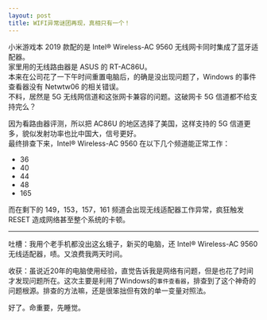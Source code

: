 ```yaml
---
layout: post
title: WIFI异常谜团再现，真相只有一个！
---
```


小米游戏本 2019 款配的是 Intel® Wireless-AC 9560 无线网卡同时集成了蓝牙适配器。  
家里用的无线路由器是 ASUS 的 RT-AC86U。  
本来在公司花了一下午时间重置电脑后，的确是没出现问题了，Windows 的事件查看器没有 Netwtw06 的相关错误。  
不料，居然是 5G 无线网信道和这张网卡兼容的问题。这破网卡 5G 信道都不给支持完么？

因为看路由器评测，所以把 AC86U 的地区选择了美国，这样支持的 5G 信道更多，貌似发射功率也比中国大，信号更好。  
最终排查下来，Intel® Wireless-AC 9560 在以下几个频道能正常工作：

- 36
- 40
- 44
- 48
- 165

而在剩下的 149，153，157，161 频道会出现无线适配器工作异常，疯狂触发 RESET 造成网络甚至整个系统的卡顿。

---

吐槽：我用个老手机都没出这幺蛾子，新买的电脑，还 Intel® Wireless-AC 9560 无线适配器，啧。又浪费我两天时间。

收获：虽说近20年的电脑使用经验，直觉告诉我是网络有问题，但是也花了时间才发现问题所在。这次主要是利用了Windows的`事件查看器`，排查到了这个神奇的问题根源。排查的方法嘛，还是很笨拙但有效的单一变量对照法。

好了。命重要，先睡觉。
